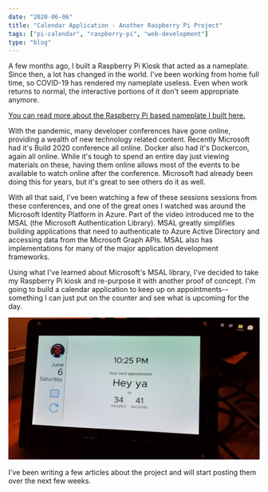 ```yaml
---
date: "2020-06-06"
title: "Calendar Application - Another Raspberry Pi Project"
tags: ["pi-calendar", "raspberry-pi", "web-development"]
type: "blog"
---
```


A few months ago, I built a Raspberry Pi Kiosk that acted as a nameplate.  Since then, a lot has changed in the world.  I've been working from home full time, so COVID-19 has rendered my nameplate useless.  Even when work returns to normal, the interactive portions of it don't seem appropriate anymore. 

[You can read more about the Raspberry Pi based nameplate I built here.](/projects/pi-plate/)

With the pandemic, many developer conferences have gone online, providing a wealth of new technology related content.  Recently Microsoft had it's Build 2020 conference all online.  Docker also had it's Dockercon, again all online.  While it's tough to spend an entire day just viewing materials on these, having them online allows most of the events to be available to watch online after the conference.  Microsoft had already been doing this for years, but it's great to see others do it as well.

With all that said, I've been watching a few of these sessions sessions from these conferences, and one of the great ones I watched was around the Microsoft Identity Platform in Azure.  Part of the video introduced me to the MSAL (the Microsoft Authentication Library).  MSAL greatly simplifies building applications that need to authenticate to Azure Active Directory and accessing data from the Microsoft Graph APIs.  MSAL also has implementations for many of the major application development frameworks.

Using what I've learned about Microsoft's MSAL library, I've decided to take my Raspberry Pi kiosk and  re-purpose it with another proof of concept. I'm going to build a calendar application to keep up on appointments-- something I can just put on the counter and see what is upcoming for the day. 

![Calendar](../images/raspberry-pi-calendar.jpg)

I've been writing a few articles about the project and will start posting them over the next few weeks.